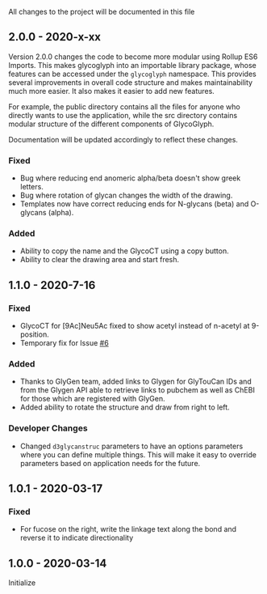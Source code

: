 All changes to the project will be documented in this file

## 2.0.0 - 2020-x-xx

Version 2.0.0 changes the code to become more modular using Rollup ES6 Imports. This makes glycoglyph into an importable library package, whose features can be accessed under the `glycoglyph` namespace. This provides several improvements in overall code structure and makes maintainability much more easier. It also makes it easier to add new features. 

For example, the public directory contains all the files for anyone who directly wants to use the application, while the src directory contains modular structure of the different components of GlycoGlyph.

Documentation will be updated accordingly to reflect these changes.

### Fixed
- Bug where reducing end anomeric alpha/beta doesn't show greek letters.
- Bug where rotation of glycan changes the width of the drawing.
- Templates now have correct reducing ends for N-glycans (beta) and O-glycans (alpha).

### Added 
- Ability to copy the name and the GlycoCT using a copy button.
- Ability to clear the drawing area and start fresh.

## 1.1.0 - 2020-7-16

### Fixed

- GlycoCT for [9Ac]Neu5Ac fixed to show acetyl instead of n-acetyl at 9-position.
- Temporary fix for Issue [#6](https://github.com/akulmehta/GlycoGlyphPublic/issues/6)

### Added

- Thanks to GlyGen team, added links to Glygen for GlyTouCan IDs and from the Glygen API able to retrieve links to pubchem as well as ChEBI for those which are registered with GlyGen.
- Added ability to rotate the structure and draw from right to left.

### Developer Changes

- Changed `d3glycanstruc` parameters to have an options parameters where you can define multiple things. This will make it easy to override parameters based on application needs for the future.


## 1.0.1 - 2020-03-17

### Fixed

- For fucose on the right, write the linkage text along the bond and reverse it to indicate directionality

## 1.0.0 - 2020-03-14

Initialize

